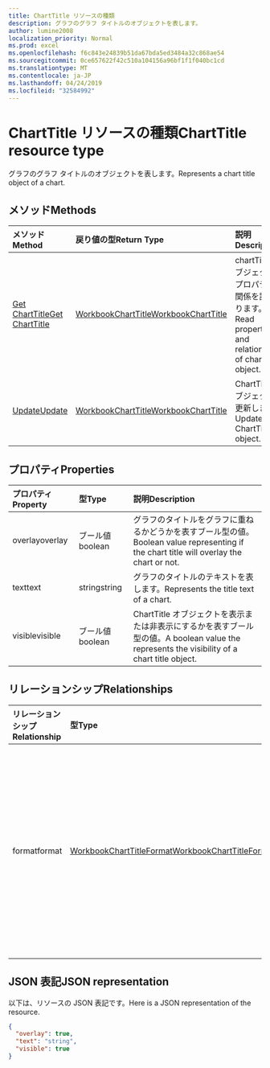 ```yaml
---
title: ChartTitle リソースの種類
description: グラフのグラフ タイトルのオブジェクトを表します。
author: lumine2008
localization_priority: Normal
ms.prod: excel
ms.openlocfilehash: f6c843e24839b51da67bda5ed3484a32c868ae54
ms.sourcegitcommit: 0ce657622f42c510a104156a96bf1f1f040bc1cd
ms.translationtype: MT
ms.contentlocale: ja-JP
ms.lasthandoff: 04/24/2019
ms.locfileid: "32584992"
---
```

# <a name="charttitle-resource-type"></a><span data-ttu-id="f4962-103">ChartTitle リソースの種類</span><span class="sxs-lookup"><span data-stu-id="f4962-103">ChartTitle resource type</span></span>

<span data-ttu-id="f4962-104">グラフのグラフ タイトルのオブジェクトを表します。</span><span class="sxs-lookup"><span data-stu-id="f4962-104">Represents a chart title object of a chart.</span></span>


## <a name="methods"></a><span data-ttu-id="f4962-105">メソッド</span><span class="sxs-lookup"><span data-stu-id="f4962-105">Methods</span></span>

| <span data-ttu-id="f4962-106">メソッド</span><span class="sxs-lookup"><span data-stu-id="f4962-106">Method</span></span>           | <span data-ttu-id="f4962-107">戻り値の型</span><span class="sxs-lookup"><span data-stu-id="f4962-107">Return Type</span></span>    |<span data-ttu-id="f4962-108">説明</span><span class="sxs-lookup"><span data-stu-id="f4962-108">Description</span></span>|
|:---------------|:--------|:----------|
|[<span data-ttu-id="f4962-109">Get ChartTitle</span><span class="sxs-lookup"><span data-stu-id="f4962-109">Get ChartTitle</span></span>](../api/charttitle-get.md) | [<span data-ttu-id="f4962-110">WorkbookChartTitle</span><span class="sxs-lookup"><span data-stu-id="f4962-110">WorkbookChartTitle</span></span>](charttitle.md) |<span data-ttu-id="f4962-111">chartTitle オブジェクトのプロパティと関係を読み取ります。</span><span class="sxs-lookup"><span data-stu-id="f4962-111">Read properties and relationships of chartTitle object.</span></span>|
|[<span data-ttu-id="f4962-112">Update</span><span class="sxs-lookup"><span data-stu-id="f4962-112">Update</span></span>](../api/charttitle-update.md) | [<span data-ttu-id="f4962-113">WorkbookChartTitle</span><span class="sxs-lookup"><span data-stu-id="f4962-113">WorkbookChartTitle</span></span>](charttitle.md)    |<span data-ttu-id="f4962-114">ChartTitle オブジェクトを更新します。</span><span class="sxs-lookup"><span data-stu-id="f4962-114">Update ChartTitle object.</span></span> |

## <a name="properties"></a><span data-ttu-id="f4962-115">プロパティ</span><span class="sxs-lookup"><span data-stu-id="f4962-115">Properties</span></span>
| <span data-ttu-id="f4962-116">プロパティ</span><span class="sxs-lookup"><span data-stu-id="f4962-116">Property</span></span>     | <span data-ttu-id="f4962-117">型</span><span class="sxs-lookup"><span data-stu-id="f4962-117">Type</span></span>   |<span data-ttu-id="f4962-118">説明</span><span class="sxs-lookup"><span data-stu-id="f4962-118">Description</span></span>|
|:---------------|:--------|:----------|
|<span data-ttu-id="f4962-119">overlay</span><span class="sxs-lookup"><span data-stu-id="f4962-119">overlay</span></span>|<span data-ttu-id="f4962-120">ブール値</span><span class="sxs-lookup"><span data-stu-id="f4962-120">boolean</span></span>|<span data-ttu-id="f4962-121">グラフのタイトルをグラフに重ねるかどうかを表すブール型の値。</span><span class="sxs-lookup"><span data-stu-id="f4962-121">Boolean value representing if the chart title will overlay the chart or not.</span></span>|
|<span data-ttu-id="f4962-122">text</span><span class="sxs-lookup"><span data-stu-id="f4962-122">text</span></span>|<span data-ttu-id="f4962-123">string</span><span class="sxs-lookup"><span data-stu-id="f4962-123">string</span></span>|<span data-ttu-id="f4962-124">グラフのタイトルのテキストを表します。</span><span class="sxs-lookup"><span data-stu-id="f4962-124">Represents the title text of a chart.</span></span>|
|<span data-ttu-id="f4962-125">visible</span><span class="sxs-lookup"><span data-stu-id="f4962-125">visible</span></span>|<span data-ttu-id="f4962-126">ブール値</span><span class="sxs-lookup"><span data-stu-id="f4962-126">boolean</span></span>|<span data-ttu-id="f4962-127">ChartTitle オブジェクトを表示または非表示にするかを表すブール型の値。</span><span class="sxs-lookup"><span data-stu-id="f4962-127">A boolean value the represents the visibility of a chart title object.</span></span>|

## <a name="relationships"></a><span data-ttu-id="f4962-128">リレーションシップ</span><span class="sxs-lookup"><span data-stu-id="f4962-128">Relationships</span></span>
| <span data-ttu-id="f4962-129">リレーションシップ</span><span class="sxs-lookup"><span data-stu-id="f4962-129">Relationship</span></span> | <span data-ttu-id="f4962-130">型</span><span class="sxs-lookup"><span data-stu-id="f4962-130">Type</span></span>   |<span data-ttu-id="f4962-131">説明</span><span class="sxs-lookup"><span data-stu-id="f4962-131">Description</span></span>|
|:---------------|:--------|:----------|
|<span data-ttu-id="f4962-132">format</span><span class="sxs-lookup"><span data-stu-id="f4962-132">format</span></span>|[<span data-ttu-id="f4962-133">WorkbookChartTitleFormat</span><span class="sxs-lookup"><span data-stu-id="f4962-133">WorkbookChartTitleFormat</span></span>](charttitleformat.md)|<span data-ttu-id="f4962-134">塗りつぶしとフォントの書式設定を含む、グラフタイトルの書式設定を表します。</span><span class="sxs-lookup"><span data-stu-id="f4962-134">Represents the formatting of a chart title, which includes fill and font formatting.</span></span> <span data-ttu-id="f4962-135">読み取り専用です。</span><span class="sxs-lookup"><span data-stu-id="f4962-135">Read-only.</span></span>|

## <a name="json-representation"></a><span data-ttu-id="f4962-136">JSON 表記</span><span class="sxs-lookup"><span data-stu-id="f4962-136">JSON representation</span></span>

<span data-ttu-id="f4962-137">以下は、リソースの JSON 表記です。</span><span class="sxs-lookup"><span data-stu-id="f4962-137">Here is a JSON representation of the resource.</span></span>

<!-- {
  "blockType": "resource",
  "baseType": "microsoft.graph.entity",
  "optionalProperties": [

  ],
  "@odata.type": "microsoft.graph.workbookChartTitle"
}-->

```json
{
  "overlay": true,
  "text": "string",
  "visible": true
}

```

<!-- uuid: 8fcb5dbc-d5aa-4681-8e31-b001d5168d79
2015-10-25 14:57:30 UTC -->
<!-- {
  "type": "#page.annotation",
  "description": "ChartTitle resource",
  "keywords": "",
  "section": "documentation",
  "tocPath": ""
}-->
